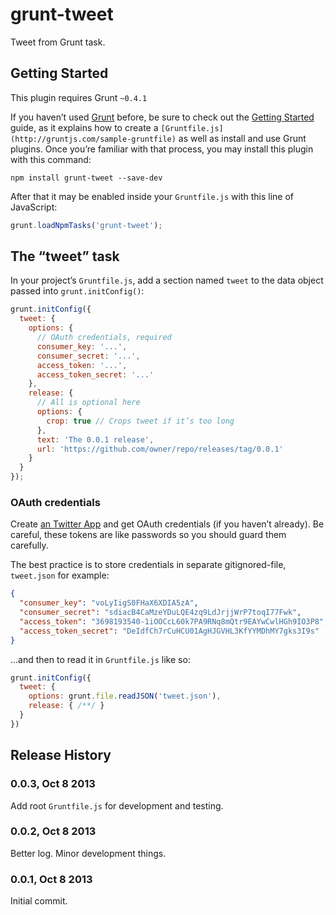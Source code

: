 # grunt-tweet

Tweet from Grunt task.

## Getting Started
This plugin requires Grunt `~0.4.1`

If you haven’t used [Grunt](http://gruntjs.com/) before, be sure to check out the [Getting Started](http://gruntjs.com/getting-started) guide, as it explains how to create a `[Gruntfile.js](http://gruntjs.com/sample-gruntfile)` as well as install and use Grunt plugins. Once you’re familiar with that process, you may install this plugin with this command:

```shell
npm install grunt-tweet --save-dev
```

After that it may be enabled inside your `Gruntfile.js` with this line of JavaScript:

```js
grunt.loadNpmTasks('grunt-tweet');
```

## The “tweet” task

In your project’s `Gruntfile.js`, add a section named `tweet` to the data object passed into `grunt.initConfig()`:

```js
grunt.initConfig({
  tweet: {
    options: {
      // OAuth credentials, required
      consumer_key: '...',
      consumer_secret: '...',
      access_token: '...',
      access_token_secret: '...'
    },
    release: {
      // All is optional here
      options: {
        crop: true // Crops tweet if it’s too long
      },
      text: 'The 0.0.1 release',
      url: 'https://github.com/owner/repo/releases/tag/0.0.1'
    }
  }
});
```

### OAuth credentials

Create [an Twitter App](https://dev.twitter.com/apps/new) and get OAuth credentials (if you haven’t already). Be careful, these tokens are like passwords so you should guard them carefully.

The best practice is to store credentials in separate gitignored-file, `tweet.json` for example:

```json
{
  "consumer_key": "voLyIigS0FHaX6XDIA5zA",
  "consumer_secret": "sdiacB4CaMzeYDuLQE4zq9LdJrjjWrP7toqI77Fwk",
  "access_token": "3698193540-1iOOCcL60k7PA9RNq8mQtr9EAYwCwlHGh9IO3P8",
  "access_token_secret": "DeIdfCh7rCuHCU01AgHJGVHL3KfYYMDhMY7gks3I9s"
}
```

…and then to read it in `Gruntfile.js` like so:

```js
grunt.initConfig({
  tweet: {
    options: grunt.file.readJSON('tweet.json'),
    release: { /**/ }
  }
})
```

## Release History
### 0.0.3, Oct 8 2013
Add root `Gruntfile.js` for development and testing.
### 0.0.2, Oct 8 2013
Better log. Minor development things.
### 0.0.1, Oct 8 2013
Initial commit.
